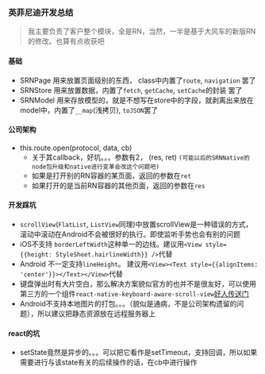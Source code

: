 ### 英菲尼迪开发总结

> 我主要负责了客户整个模块，全是RN，当然，一半是基于大风车的新版RN的修改。也算有点收获吧

#### 基础
- SRNPage 用来放置页面级别的东西， class中内置了`route`, `navigation` 罢了
- SRNStore 用来放置数据，内置了`fetch`, `getCache`, `setCache`的封装 罢了
- SRNModel 用来存放模型的，就是不想写在store中的字段，就剥离出来放在model中，内置了`__map`(浅拷贝), `toJSON`罢了

#### 公司架构
- this.route.open(protocol, data, cb)
    - 关于其callback，好坑。。。参数有2， (res, ret) `(可能以后的SRNNative的node包升级和native进行变革会改这个问题吧)`
    - 如果是打开别的RN容器的某页面，返回的参数在`ret`
    - 如果打开的是当前RN容器的其他页面，返回的参数在`res`

#### 开发踩坑
- `scrollView`(`FlatList`, `ListView`同理)中放置scrollView是一种错误的方式，滚动中滚动在Android不会被很好的执行。即使监听手势也会有别的问题
- iOS不支持 `borderLeftWidth`这种单一的边线。建议用`<View style={{height: StyleSheet.hairlineWidth}} />`代替
- Android 不一定支持`lineHeight`。 建议用`<View><Text style={{alignItems: 'center'}}></Text></View>`代替
- 键盘弹出时有大片空白，那么解决方案貌似官方的也并不是很友好，可以使用第三方的一个组件`react-native-keyboard-aware-scroll-view`[好人传送门](https://github.com/APSL/react-native-keyboard-aware-scroll-view)
- Android不支持本地图片的打包。。。（貌似是通病，不是公司架构遗留的问题），所以建议把静态资源放在远程服务器上

#### react的坑
- setState竟然是异步的。。。可以把它看作是setTimeout，支持回调，所以如果需要进行与该state有关的后续操作的话，在cb中进行操作